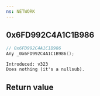 ```yaml
---
ns: NETWORK
---
```

## 0x6FD992C4A1C1B986

```c
// 0x6FD992C4A1C1B986
Any _0x6FD992C4A1C1B986();
```

```
Introduced: v323
Does nothing (it's a nullsub).
```


## Return value
